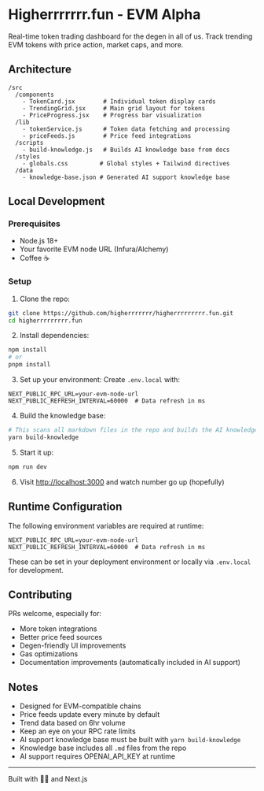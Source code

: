 # Higherrrrrrr.fun - EVM Alpha

Real-time token trading dashboard for the degen in all of us. Track trending EVM tokens with price action, market caps, and more.

## Architecture

```
/src
  /components
    - TokenCard.jsx        # Individual token display cards
    - TrendingGrid.jsx     # Main grid layout for tokens
    - PriceProgress.jsx    # Progress bar visualization
  /lib
    - tokenService.js      # Token data fetching and processing
    - priceFeeds.js        # Price feed integrations
  /scripts
    - build-knowledge.js   # Builds AI knowledge base from docs
  /styles
    - globals.css         # Global styles + Tailwind directives
  /data
    - knowledge-base.json # Generated AI support knowledge base
```

## Local Development

### Prerequisites
- Node.js 18+
- Your favorite EVM node URL (Infura/Alchemy)
- Coffee ☕

### Setup

1. Clone the repo:
```bash
git clone https://github.com/higherrrrrrr/higherrrrrrrrr.fun.git
cd higherrrrrrrrr.fun
```

2. Install dependencies:
```bash
npm install
# or
pnpm install
```

3. Set up your environment:
Create `.env.local` with:
```env
NEXT_PUBLIC_RPC_URL=your-evm-node-url
NEXT_PUBLIC_REFRESH_INTERVAL=60000  # Data refresh in ms
```

4. Build the knowledge base:
```bash
# This scans all markdown files in the repo and builds the AI knowledge base
yarn build-knowledge
```

5. Start it up:
```bash
npm run dev
```

6. Visit [http://localhost:3000](http://localhost:3000) and watch number go up (hopefully)

## Runtime Configuration

The following environment variables are required at runtime:

```env
NEXT_PUBLIC_RPC_URL=your-evm-node-url
NEXT_PUBLIC_REFRESH_INTERVAL=60000  # Data refresh in ms
```

These can be set in your deployment environment or locally via `.env.local` for development.

## Contributing

PRs welcome, especially for:
- More token integrations
- Better price feed sources
- Degen-friendly UI improvements
- Gas optimizations
- Documentation improvements (automatically included in AI support)

## Notes

- Designed for EVM-compatible chains
- Price feeds update every minute by default
- Trend data based on 6hr volume
- Keep an eye on your RPC rate limits
- AI support knowledge base must be built with `yarn build-knowledge`
- Knowledge base includes all `.md` files from the repo
- AI support requires OPENAI_API_KEY at runtime

---

Built with 💎🤲 and Next.js